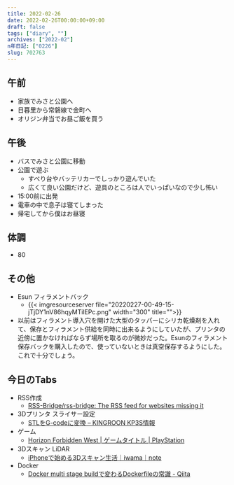 ```yaml
---
title: 2022-02-26
date: 2022-02-26T00:00:00+09:00
draft: false
tags: ["diary", ""]
archives: ["2022-02"]
n年日記: ["0226"]
slug: 702763
---
```

## 午前
- 家族でみさと公園へ
- 日暮里から常磐線で金町へ
- オリジン弁当でお昼ご飯を買う
## 午後
- バスでみさと公園に移動
- 公園で遊ぶ
  - すべり台やバッテリカーでしっかり遊んでいた
  - 広くて良い公園だけど、遊具のところは人でいっぱいなので少し怖い
- 15:00前に出発
- 電車の中で息子は寝てしまった
- 帰宅してから僕はお昼寝
## 体調
- 80
## その他
- Esun フィラメントバック
  - {{< imgresourceserver file="20220227-00-49-15-jTjDY1nV86hqyMTilEPc.png" width="300" title="">}}
- 以前はフィラメント導入穴を開けた大型のタッパーにシリカ乾燥剤を入れて、保存とフィラメント供給を同時に出来るようにしていたが、プリンタの近傍に置かなければならず場所を取るのが微妙だった。Esunのフィラメント保存バックを購入したので、使っていないときは真空保存するようにした。これで十分でしょう。
## 今日のTabs
- RSS作成
  - [RSS-Bridge/rss-bridge: The RSS feed for websites missing it](https://github.com/RSS-Bridge/rss-bridge)
- 3Dプリンタ スライサー設定
  - [STLをG-codeに変換 – KINGROON KP3S情報](http://hitoriblog.com/kingroon_kp3s/docs/how_to_use_a_slicer/)
- ゲーム
  - [Horizon Forbidden West | ゲームタイトル | PlayStation](https://www.playstation.com/ja-jp/games/horizon-forbidden-west/)
- 3Dスキャン LiDAR
  - [iPhoneで始める3Dスキャン生活｜iwama｜note](https://note.com/iwamah1/n/n5df9a5daaae4)
- Docker
  - [Docker multi stage buildで変わるDockerfileの常識 - Qiita](https://qiita.com/minamijoyo/items/711704e85b45ff5d6405)